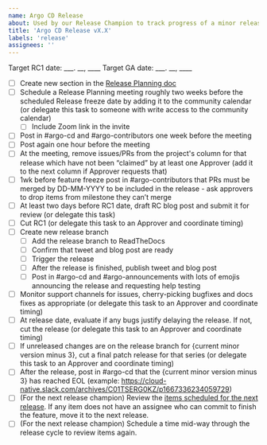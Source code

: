 ```yaml
---
name: Argo CD Release
about: Used by our Release Champion to track progress of a minor release
title: 'Argo CD Release vX.X'
labels: 'release'
assignees: ''
---
```


Target RC1 date: ___. __, ____
Target GA date: ___. __, ____

 - [ ] Create new section in the [Release Planning doc](https://docs.google.com/document/d/1trJIomcgXcfvLw0aYnERrFWfPjQOfYMDJOCh1S8nMBc/edit?usp=sharing)
 - [ ] Schedule a Release Planning meeting roughly two weeks before the scheduled Release freeze date by adding it to the community calendar (or delegate this task to someone with write access to the community calendar)
     - [ ] Include Zoom link in the invite
 - [ ] Post in #argo-cd and #argo-contributors one week before the meeting
 - [ ] Post again one hour before the meeting
 - [ ] At the meeting, remove issues/PRs from the project's column for that release which have not been “claimed” by at least one Approver (add it to the next column if Approver requests that)
 - [ ] 1wk before feature freeze post in #argo-contributors that PRs must be merged by DD-MM-YYYY to be included in the release - ask approvers to drop items from milestone they can’t merge
 - [ ] At least two days before RC1 date, draft RC blog post and submit it for review (or delegate this task)
 - [ ] Cut RC1 (or delegate this task to an Approver and coordinate timing)
 - [ ] Create new release branch
    - [ ] Add the release branch to ReadTheDocs
    - [ ] Confirm that tweet and blog post are ready
    - [ ] Trigger the release
    - [ ] After the release is finished, publish tweet and blog post
    - [ ] Post in #argo-cd and #argo-announcements with lots of emojis announcing the release and requesting help testing
 - [ ] Monitor support channels for issues, cherry-picking bugfixes and docs fixes as appropriate (or delegate this task to an Approver and coordinate timing)
 - [ ] At release date, evaluate if any bugs justify delaying the release. If not, cut the release (or delegate this task to an Approver and coordinate timing)
 - [ ] If unreleased changes are on the release branch for {current minor version minus 3}, cut a final patch release for that series (or delegate this task to an Approver and coordinate timing)
 - [ ] After the release, post in #argo-cd that the {current minor version minus 3} has reached EOL (example: https://cloud-native.slack.com/archives/C01TSERG0KZ/p1667336234059729)
 - [ ] (For the next release champion) Review the [items scheduled for the next release](https://github.com/orgs/argoproj/projects/25). If any item does not have an assignee who can commit to finish the feature, move it to the next release.
 - [ ] (For the next release champion) Schedule a time mid-way through the release cycle to review items again.